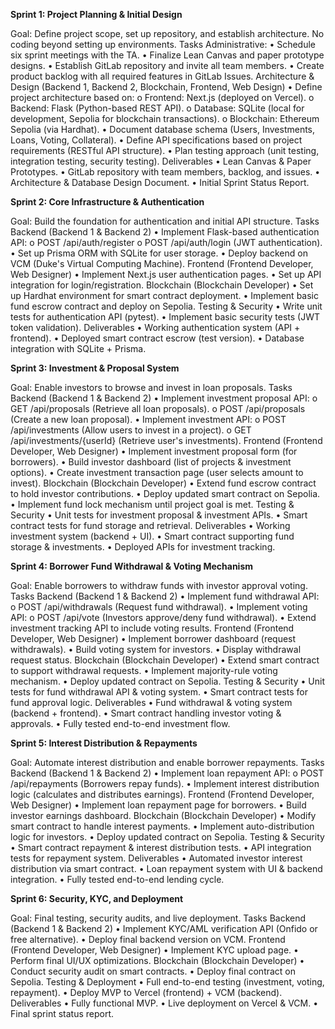**Sprint 1: Project Planning & Initial Design**

Goal: Define project scope, set up repository, and establish architecture. No coding beyond
setting up environments.
Tasks
Administrative:
• Schedule six sprint meetings with the TA.
• Finalize Lean Canvas and paper prototype designs.
• Establish GitLab repository and invite all team members.
• Create product backlog with all required features in GitLab Issues.
Architecture & Design (Backend 1, Backend 2, Blockchain, Frontend, Web Design)
• Define project architecture based on:
o Frontend: Next.js (deployed on Vercel).
o Backend: Flask (Python-based REST API).
o Database: SQLite (local for development, Sepolia for blockchain transactions).
o Blockchain: Ethereum Sepolia (via Hardhat).
• Document database schema (Users, Investments, Loans, Voting, Collateral).
• Define API specifications based on project requirements (RESTful API structure).
• Plan testing approach (unit testing, integration testing, security testing).
Deliverables
• Lean Canvas & Paper Prototypes.
• GitLab repository with team members, backlog, and issues.
• Architecture & Database Design Document.
• Initial Sprint Status Report.

**Sprint 2: Core Infrastructure & Authentication**

Goal: Build the foundation for authentication and initial API structure.
Tasks
Backend (Backend 1 & Backend 2)
• Implement Flask-based authentication API:
o POST /api/auth/register
o POST /api/auth/login (JWT authentication).
• Set up Prisma ORM with SQLite for user storage.
• Deploy backend on VCM (Duke's Virtual Computing Machine).
Frontend (Frontend Developer, Web Designer)
• Implement Next.js user authentication pages.
• Set up API integration for login/registration.
Blockchain (Blockchain Developer)
• Set up Hardhat environment for smart contract deployment.
• Implement basic fund escrow contract and deploy on Sepolia.
Testing & Security
• Write unit tests for authentication API (pytest).
• Implement basic security tests (JWT token validation).
Deliverables
• Working authentication system (API + frontend).
• Deployed smart contract escrow (test version).
• Database integration with SQLite + Prisma.

**Sprint 3: Investment & Proposal System**

Goal: Enable investors to browse and invest in loan proposals.
Tasks
Backend (Backend 1 & Backend 2)
• Implement investment proposal API:
o GET /api/proposals (Retrieve all loan proposals).
o POST /api/proposals (Create a new loan proposal).
• Implement investment API:
o POST /api/investments (Allow users to invest in a project).
o GET /api/investments/{userId} (Retrieve user's investments).
Frontend (Frontend Developer, Web Designer)
• Implement investment proposal form (for borrowers).
• Build investor dashboard (list of projects & investment options).
• Create investment transaction page (user selects amount to invest).
Blockchain (Blockchain Developer)
• Extend fund escrow contract to hold investor contributions.
• Deploy updated smart contract on Sepolia.
• Implement fund lock mechanism until project goal is met.
Testing & Security
• Unit tests for investment proposal & investment APIs.
• Smart contract tests for fund storage and retrieval.
Deliverables
• Working investment system (backend + UI).
• Smart contract supporting fund storage & investments.
• Deployed APIs for investment tracking.

**Sprint 4: Borrower Fund Withdrawal & Voting Mechanism**

Goal: Enable borrowers to withdraw funds with investor approval voting.
Tasks
Backend (Backend 1 & Backend 2)
• Implement fund withdrawal API:
o POST /api/withdrawals (Request fund withdrawal).
• Implement voting API:
o POST /api/vote (Investors approve/deny fund withdrawal).
• Extend investment tracking API to include voting results.
Frontend (Frontend Developer, Web Designer)
• Implement borrower dashboard (request withdrawals).
• Build voting system for investors.
• Display withdrawal request status.
Blockchain (Blockchain Developer)
• Extend smart contract to support withdrawal requests.
• Implement majority-rule voting mechanism.
• Deploy updated contract on Sepolia.
Testing & Security
• Unit tests for fund withdrawal API & voting system.
• Smart contract tests for fund approval logic.
Deliverables
• Fund withdrawal & voting system (backend + frontend).
• Smart contract handling investor voting & approvals.
• Fully tested end-to-end investment flow.

**Sprint 5: Interest Distribution & Repayments**

Goal: Automate interest distribution and enable borrower repayments.
Tasks
Backend (Backend 1 & Backend 2)
• Implement loan repayment API:
o POST /api/repayments (Borrowers repay funds).
• Implement interest distribution logic (calculates and distributes earnings).
Frontend (Frontend Developer, Web Designer)
• Implement loan repayment page for borrowers.
• Build investor earnings dashboard.
Blockchain (Blockchain Developer)
• Modify smart contract to handle interest payments.
• Implement auto-distribution logic for investors.
• Deploy updated contract on Sepolia.
Testing & Security
• Smart contract repayment & interest distribution tests.
• API integration tests for repayment system.
Deliverables
• Automated investor interest distribution via smart contract.
• Loan repayment system with UI & backend integration.
• Fully tested end-to-end lending cycle.

**Sprint 6: Security, KYC, and Deployment**

Goal: Final testing, security audits, and live deployment.
Tasks
Backend (Backend 1 & Backend 2)
• Implement KYC/AML verification API (Onfido or free alternative).
• Deploy final backend version on VCM.
Frontend (Frontend Developer, Web Designer)
• Implement KYC upload page.
• Perform final UI/UX optimizations.
Blockchain (Blockchain Developer)
• Conduct security audit on smart contracts.
• Deploy final contract on Sepolia.
Testing & Deployment
• Full end-to-end testing (investment, voting, repayment).
• Deploy MVP to Vercel (frontend) + VCM (backend).
Deliverables
• Fully functional MVP.
• Live deployment on Vercel & VCM.
• Final sprint status report.